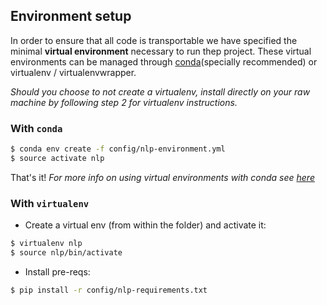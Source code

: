 ## Environment setup

In order to ensure that all code is transportable we have specified the minimal **virtual environment** necessary to run thep project. These virtual environments can be managed through [conda](http://conda.pydata.org/docs/using/envs.html)(specially recommended) or virtualenv / virtualenvwrapper.

*Should you choose to not create a virtualenv, install directly on your raw machine by following step 2 for virtualenv instructions.*


### With `conda`

```bash
$ conda env create -f config/nlp-environment.yml
$ source activate nlp
```

That's it!
*For more info on using virtual environments with conda see [here](http://conda.pydata.org/docs/using/envs.html)*

### With `virtualenv`

* Create a virtual env (from within the folder) and activate it:

```bash
$ virtualenv nlp
$ source nlp/bin/activate
```

* Install pre-reqs:

```bash
$ pip install -r config/nlp-requirements.txt
```
